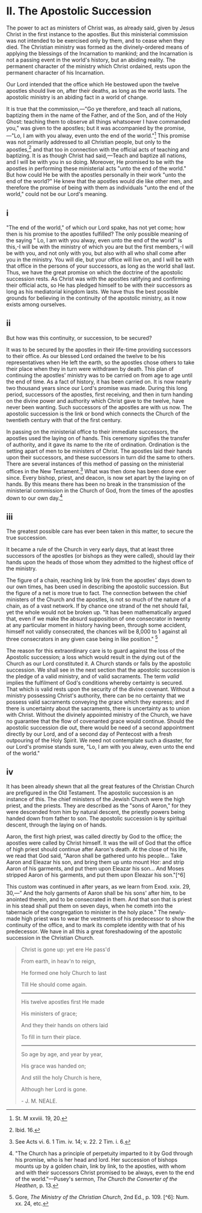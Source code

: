 # II. The Apostolic Succession

The power to act as ministers of Christ was, as already said, given by Jesus Christ in the first instance to the apostles. But this ministerial commission was not intended to be exercised only by them, and to cease when they died. The Christian ministry was formed as the divinely-ordered means of applying the blessings of the Incarnation to mankind; and the Incarnation is not a passing event in the world's history, but an abiding reality. The permanent character of the ministry which Christ ordained, rests upon the permanent character of his Incarnation.

Our Lord intended that the office which He bestowed upon the twelve apostles should live on, after their deaths, as long as the world lasts. The apostolic ministry is an abiding fact in a world of change.

It is true that the commission,—"Go ye therefore, and teach all nations, baptizing them in the name of the Father, and of the Son, and of the Holy Ghost: teaching them to observe all things whatsoever I have commanded you," was given to the apostles; but it was accompanied by the promise,—"Lo, I am with you alway, even unto the end of the world."[^1] This promise was not primarily addressed to all Christian people, but only to the apostles,[^2] and that too in connection with the official acts of teaching and baptizing. It is as though Christ had said,—Teach and baptize all nations, and I will be with you in so doing. Moreover, He promised to be with the apostles in performing these ministerial acts "unto the end of the world." But how could He be with the apostles personally in their work "unto the end of the world?" He knew that the apostles would die like other men, and therefore the promise of being with them as individuals "unto the end of the world," could not be our Lord's meaning.

## i

"The end of the world," of which our Lord spake, has not yet come; how then is his promise to the apostles fulfilled? The only possible meaning of the saying " Lo, I am with you alway, even unto the end of the world" is this,-I will be with the ministry of which you are but the first members,-I will be with you, and not only with you, but also with all who shall come after you in the ministry. You will die, but your office will live on, and I will be with that office in the persons of your successors, as long as the world shall last. Thus, we have the great promise on which the doctrine of the apostolic succession rests. As Christ was with the apostles ratifying and confirming their official acts, so He has pledged himself to be with their successors as long as his mediatorial kingdom lasts. We have thus the best possible grounds for believing in the continuity of the apostolic ministry, as it now exists among ourselves.

## ii

But how was this continuity, or succession, to be secured?

It was to be secured by the apostles in their life-time providing successors to their office. As our blessed Lord ordained the twelve to be his representatives when He left the earth, so the apostles chose others to take their place when they in turn were withdrawn by death. This plan of continuing the apostles' ministry was to be carried on from age to age until the end of time. As a fact of history, it has been carried on. It is now nearly two thousand years since our Lord's promise was made. During this long period, successors of the apostles, first receiving, and then in turn handing on the divine power and authority which Christ gave to the twelve, have never been wanting. Such successors of the apostles are with us now. The apostolic succession is the link or bond which connects the Church of the twentieth century with that of the first century.

In passing on the ministerial office to their immediate successors, the apostles used the laying on of hands. This ceremony signifies the transfer of authority, and it gave its name to the rite of ordination. Ordination is the setting apart of men to be ministers of Christ. The apostles laid their hands upon their successors, and these successors in turn did the same to others. There are several instances of this method of passing on the ministerial offices in the New Testament.[^3] What was then done has been done ever since. Every bishop, priest, and deacon, is now set apart by the laying on of hands. By this means there has been no break in the transmission of the ministerial commission in the Church of God, from the times of the apostles down to our own day.[^4]

## iii

The greatest possible care has ever been taken in this matter, to secure the true succession.

It became a rule of the Church in very early days, that at least three successors of the apostles (or bishops as they were called), should lay their hands upon the heads of those whom they admitted to the highest office of the ministry.

The figure of a chain, reaching link by link from the apostles' days down to our own times, has been used in describing the apostolic succession. But the figure of a net is more true to fact. The connection between the chief ministers of the Church and the apostles, is not so much of the nature of a chain, as of a vast network. If by chance one strand of the net should fail, yet the whole would not be broken up. "It has been mathematically argued that, even if we make the absurd supposition of one consecrator in twenty at any particular moment in history having been, through some accident, himself not validly consecrated, the chances will be 8,000 to 1 against all three consecrators in any given case being in like position." [^5]

The reason for this extraordinary care is to guard against the loss of the Apostolic succession; a loss which would result in the dying out of the Church as our Lord constituted it. A Church stands or falls by the apostolic succession. We shall see in the next section that the apostolic succession is the pledge of a valid ministry, and of valid sacraments. The term *valid* implies the fulfilment of God's conditions whereby certainty is secured. That which is valid rests upon the security of the divine covenant. Without a ministry possessing Christ's authority, there can be no certainty that we possess valid sacraments conveying the grace which they express; and if there is uncertainty about the sacraments, there is uncertainty as to union with Christ. Without the divinely appointed ministry of the Church, we have no guarantee that the flow of covenanted grace would continue. Should the apostolic succession die out, there would be need of a second appointment directly by our Lord, and of a second day of Pentecost with a fresh outpouring of the Holy Spirit. We need not contemplate such a disaster, for our Lord's promise stands sure, "Lo, I am with you alway, even unto the end of the world."

## iv

It has been already shewn that all the great features of the Christian Church are prefigured in the Old Testament. The apostolic succession is an instance of this. The chief ministers of the Jewish Church were the high priest, and the priests. They are described as the "sons of Aaron," for they were descended from him by natural descent, the priestly powers being handed down from father to son. The apostolic succession is by spiritual descent, through the laying on of hands.

Aaron, the first high priest, was called directly by God to the office; the apostles were called by Christ himself. It was the will of God that the office of high priest should continue after Aaron's death. At the close of his life, we read that God said, "Aaron shall be gathered unto his people... Take Aaron and Eleazar his son, and bring them up unto mount Hor: and strip Aaron of his garments, and put them upon Eleazar his son... And Moses stripped Aaron of his garments, and put them upon Eleazar his son."[^6]

This custom was continued in after years, as we learn from Exod. xxix. 29, 30,—" And the holy garments of Aaron shall be his sons' after him, to be anointed therein, and to be consecrated in them. And that son that is priest in his stead shall put them on seven days, when he cometh into the tabernacle of the congregation to minister in the holy place." The newly-made high priest was to wear the vestments of his predecessor to show the continuity of the office, and to mark its complete identity with that of his predecessor. We have in all this a great foreshadowing of the apostolic succession in the Christian Church.

>Christ is gone up: yet ere He pass'd
>
>From earth, in heav'n to reign,
>
>He formed one holy Church to last
>
>Till He should come again.
>
> ---
>
>His twelve apostles first He made
>
>His ministers of grace;
>
>And they their hands on others laid
>
>To fill in turn their place.
>
> ---
>
>So age by age, and year by year,
>
>His grace was handed on;
>
>And still the holy Church is here,
>
>Although her Lord is gone.
>
>
> \- J. M. NEALE.

[^1]: St. M xxviii. 19, 20.
[^2]: Ibid. 16.
[^3]: See Acts vi. 6. 1 Tim. iv. 14; v. 22. 2 Tim. i. 6.
[^4]: "The Church has a principle of perpetuity imparted to it by God through his promise, who is her head and lord. Her succession of bishops mounts up by a golden chain, link by link, to the apostles, with whom and with their successors Christ promised to be always, even to the end of the world."—Pusey's sermon, *The Church the Converter of the Heathen*, p. 13.
[^5]: Gore, *The Ministry of the Christian Church*, 2nd Ed., p. 109. [^6]: Num. xx. 24, etc.

